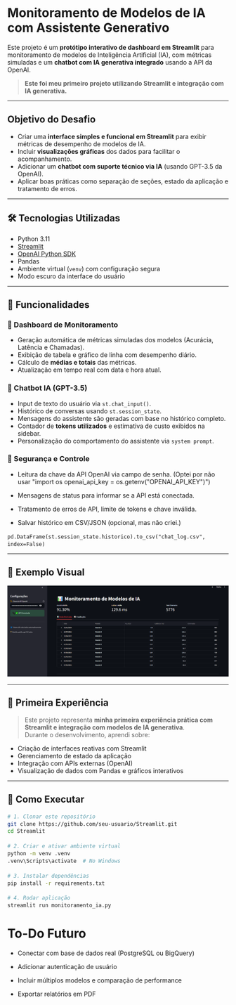 # Monitoramento de Modelos de IA com Assistente Generativo

Este projeto é um **protótipo interativo de dashboard em Streamlit** para monitoramento de modelos de Inteligência Artificial (IA), com métricas simuladas e um **chatbot com IA generativa integrado** usando a API da OpenAI.

>  **Este foi meu primeiro projeto utilizando Streamlit e integração com IA generativa.**

---

##  Objetivo do Desafio

- Criar uma **interface simples e funcional em Streamlit** para exibir métricas de desempenho de modelos de IA.
- Incluir **visualizações gráficas** dos dados para facilitar o acompanhamento.
- Adicionar um **chatbot com suporte técnico via IA** (usando GPT-3.5 da OpenAI).
- Aplicar boas práticas como separação de seções, estado da aplicação e tratamento de erros.

---

## 🛠️ Tecnologias Utilizadas

- Python 3.11
- [Streamlit](https://streamlit.io/)
- [OpenAI Python SDK](https://pypi.org/project/openai/)
- Pandas
- Ambiente virtual (`venv`) com configuração segura
- Modo escuro da interface do usuário

---

## 📌 Funcionalidades

### 🧮 Dashboard de Monitoramento

- Geração automática de métricas simuladas dos modelos (Acurácia, Latência e Chamadas).
- Exibição de tabela e gráfico de linha com desempenho diário.
- Cálculo de **médias e totais** das métricas.
- Atualização em tempo real com data e hora atual.

### 🤖 Chatbot IA (GPT-3.5)

- Input de texto do usuário via `st.chat_input()`.
- Histórico de conversas usando `st.session_state`.
- Mensagens do assistente são geradas com base no histórico completo.
- Contador de **tokens utilizados** e estimativa de custo exibidos na sidebar.
- Personalização do comportamento do assistente via `system prompt`.

### 🔐 Segurança e Controle

- Leitura da chave da API OpenAI via campo de senha. (Optei por não usar "import os
openai_api_key = os.getenv("OPENAI_API_KEY")")

- Mensagens de status para informar se a API está conectada.
- Tratamento de erros de API, limite de tokens e chave inválida.
- Salvar histórico em CSV/JSON (opcional, mas não criei.)

`pd.DataFrame(st.session_state.historico).to_csv("chat_log.csv", index=False)`

---

## 🧪 Exemplo Visual

![Dashboard](../Print/screenshot.png)

---

## 💬 Primeira Experiência

> Este projeto representa **minha primeira experiência prática com Streamlit e integração com modelos de IA generativa**.  
Durante o desenvolvimento, aprendi sobre:
- Criação de interfaces reativas com Streamlit
- Gerenciamento de estado da aplicação
- Integração com APIs externas (OpenAI)
- Visualização de dados com Pandas e gráficos interativos

---

## 🚀 Como Executar

```bash
# 1. Clonar este repositório
git clone https://github.com/seu-usuario/Streamlit.git
cd Streamlit

# 2. Criar e ativar ambiente virtual
python -m venv .venv
.venv\Scripts\activate  # No Windows

# 3. Instalar dependências
pip install -r requirements.txt

# 4. Rodar aplicação
streamlit run monitoramento_ia.py
```

# To-Do Futuro

- Conectar com base de dados real (PostgreSQL ou BigQuery)

- Adicionar autenticação de usuário

- Incluir múltiplos modelos e comparação de performance

- Exportar relatórios em PDF


